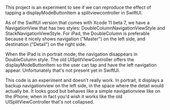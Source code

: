 This project is an experiment to see if we can reproduce the effect of tapping
a displayModeButtonItem a splitviewcontroller in SwiftUI.

As of the SwiftUI version that comes with Xcode 11 beta 7, we have a
NavigationView that has two styles: DoubleColumnNavigationViewStyle and
StackNavigationViewStyle. For iPad, the DoubleColumn is preferable because it
nicely shows navigation ("Master") on the left side, and destination ("Detail")
on the right side.

When the iPad is in portrait mode, the navigation disappears in DoubleColumn
style. The old UISplitViewController offers the displayModeButtonItem so the
user can tap and have the left navigation appear. Unfortunately that's not
present yet in SwiftUI.

This code is an experiment and doesn't really work. In portrait, it displays a
backup navigationview on the left side, in the space where the detail would
actually be. It looks good but behaves like a simple navigationview like on the
iPhone; when in fact you'd wish it works like the old UISplitViewController
that's not collapsed.

